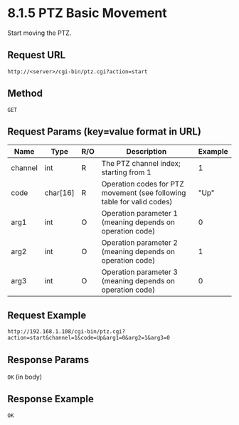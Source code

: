 # 8.1.5 PTZ Basic Movement

Start moving the PTZ.

## Request URL
`http://<server>/cgi-bin/ptz.cgi?action=start`

## Method
`GET`

## Request Params (key=value format in URL)
| Name    | Type     | R/O | Description                                                                 | Example |
|---------|----------|-----|-----------------------------------------------------------------------------|---------|
| channel | int      | R   | The PTZ channel index; starting from 1                                      | 1       |
| code    | char[16] | R   | Operation codes for PTZ movement (see following table for valid codes)      | "Up"    |
| arg1    | int      | O   | Operation parameter 1 (meaning depends on operation code)                   | 0       |
| arg2    | int      | O   | Operation parameter 2 (meaning depends on operation code)                   | 1       |
| arg3    | int      | O   | Operation parameter 3 (meaning depends on operation code)                   | 0       |

## Request Example
`http://192.168.1.108/cgi-bin/ptz.cgi?action=start&channel=1&code=Up&arg1=0&arg2=1&arg3=0`

## Response Params
`OK` (in body)

## Response Example
`OK`